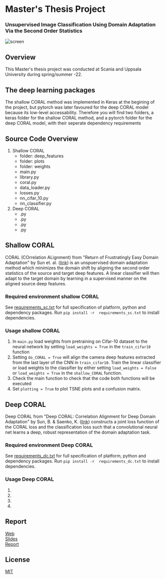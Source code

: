 # Master's Thesis Project
### Unsupervised Image Classification Using Domain Adaptation Via the Second Order Statistics
![screen](misc/screen.png)

## Overview
This Master's thesis project was conducted at Scania and Uppsala University during spring/summer -22.

## The deep learning packages
The shallow CORAL method was implemented in Keras at the begining of the project, but pytorch was later favoured
for the deep CORAL model because its low-level accessability. Therefore you will find two folders, a keras folder
for the shallow CORAL method, and a pytorch folder for the deep CORAL model, with their seperate dependency requirements


## Source Code Overview
1. Shallow CORAL
    - folder: deep_features
    - folder: plots
    - folder: weights
    - main.py
    - library.py
    - coral.py
    - data_loader.py
    - losses.py
    - nn_cifar_10.py
    - nn_classifier.py
2. Deep CORAL
    - .py
    - .py
    - .py
    - .py


## Shallow CORAL
CORAL (COrrelation ALignment) from "Return of Frustratingly Easy Domain Adaptation" by Sun et. al. ([link](https://arxiv.org/pdf/1511.05547.pdf)) is an unspuervised domain adaptation method which minimizes the domain shift
by aligning the second order statistics of the source and target deep features. A linear classifier will then
adapt to the target domain by learning in a supervised manner on the aligned source deep features.

### Required environment shallow CORAL
See [requirements_sc.txt](requirements_sc.txt) for full specification of 
platform, python and dependency packages. Run `pip install -r 
requirements_sc.txt` to install dependencies.

### Usage shallow CORAL
1) In `main.py` load weights from pretraining on Cifar-10 dataset to the neural network by setting `load_weights = True` in the `train_cifar10` function
2) Setting `do_CORAL = True` will align the camera deep features extracted from the last layer of the CNN in `train_cifar10`. Train the linear classifier or load weights to the classifier by either setting `load_weights = False` or `load_weights = True` in the `shallow_CORAL` function. 
3) Check the main function to check that the code both functions will be executed
4) Set `plotting = True` to plot TSNE plots and a confusion matrix.

## Deep CORAL
Deep CORAL from "Deep CORAL: Correlation Alignment for Deep Domain Adaptation" by Sun, B. & Saenko, K. ([link](https://arxiv.org/pdf/1607.01719.pdf)) constructs a joint loss function of the CORAL loss and the classification loss such that a convolutional neural net learns a deep, robust representation of the domain adaptation task.

### Required environment Deep CORAL
See [requirements_dc.txt](requirements_dc.txt) for full specification of 
platform, python and dependency packages. Run `pip install -r 
requirements_dc.txt` to install dependencies.

### Usage Deep CORAL
1)
2)
3)
4)

## Report
[Web](http://35.227.117.218/)  
[Slides](https://docs.google.com/presentation/d/e/2PACX-1vT5Qs8ly5csvfrqpafVQ4H0pQTr0U1S1XYF1gudEBVSxXaMwgUgVN4zEBDhO11j3d2Td7VmJ_PK6VGJ/pub?start=false&loop=false&delayms=3000)  
[Report](misc/articlix-final-report.pdf)

## License

[MIT](LICENSE)
